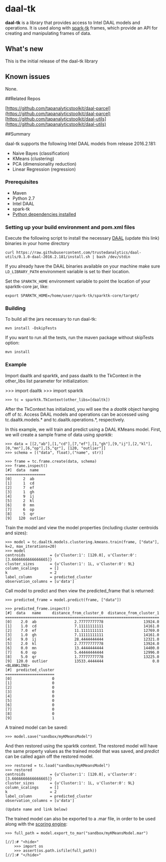 # daal-tk

**daal-tk** is a library that provides access to Intel DAAL models and operations.
It is used along with [spark-tk](https://github.com/tapanalyticstoolkit/spark-tk) frames, 
which provide an API for creating and manipulating frames of data.

## What's new

This is the initial release of the daal-tk library

## Known issues

None.

##Related Repos

[https://github.com/tapanalyticstoolkit/daal-parcel](https://github.com/tapanalyticstoolkit/daal-parcel)  
[https://github.com/tapanalyticstoolkit/daal-utils](https://github.com/tapanalyticstoolkit/daal-utils)

##Summary

daal-tk supports the following Intel DAAL models from release 2016.2.181:
* Naive Bayes (classification)
* KMeans (clustering)
* PCA (dimensionality reduction)
* Linear Regression (regression)

### Prerequisites

* Maven
* Python 2.7
* Intel DAAL
* spark-tk
* [Python dependencies installed](https://github.com/tapanalyticstoolkit/daal-tk/blob/master/python/requirements.txt)

### Setting up your build environment and pom.xml files

Execute the following script to install the necessary [DAAL](https://github.com/trustedanalytics/daal-install/tree/daal-2016.2.181) (update this link) binaries in your home directory
```
curl https://raw.githubusercontent.com/trustedanalytics/daal-utils/0.1.0-daal-2016.2.181/install.sh | bash /dev/stdin
```

If you already have the DAAL binaries available on your machine make sure `LD_LIBRARY_PATH` environment variable is set to their location.

Set the `SPARKTK_HOME` environment variable to point the location of your sparktk-core jar, like:
```
export SPARKTK_HOME=/home/user/spark-tk/sparktk-core/target/
```

### Building

To build all the jars necessary to run daal-tk:

```
mvn install -DskipTests
```

If you want to run all the tests, run the maven package without skipTests option:

```
mvn install
```

### Example

Import daaltk and sparktk, and pass daaltk to the TkContext in the other_libs list 
parameter for initialization:

[//]:# "<skip>"
    >>> import daaltk
    >>> import sparktk
    
    >>> tc = sparktk.TkContext(other_libs=[daaltk])
[//]:# "</skip>"

After the TkContext has initialized, you will see the a *daaltk* object hanging off
of *tc*.  Access DAAL models and operations can be accessed using tc.daaltk.models.*
and tc.daaltk.operations.*, respectively.
    
In this example, we will train and predict using a DAAL KMeans model.  First, we will
create a sample frame of data using *sparktk*:

    >>> data = [[2,"ab"],[1,"cd"],[7,"ef"],[1,"gh"],[9,"ij"],[2,"kl"],[0,"mn"],[6,"op"],[5,"qr"], [120, "outlier"]]
    >>> schema = [("data", float),("name", str)]
    
    >>> frame = tc.frame.create(data, schema)
    >>> frame.inspect()
    [#]  data  name   
    ==================
    [0]     2  ab
    [1]     1  cd
    [2]     7  ef
    [3]     1  gh
    [4]     9  ij
    [5]     2  kl
    [6]     0  mn
    [7]     6  op
    [8]     5  qr
    [9]   120  outlier
    
Train the model and view the model properties (including cluster centroids and sizes):

    >>> model = tc.daaltk.models.clustering.kmeans.train(frame, ["data"], k=2, max_iterations=20)
    >>> model
    centroids           = {u'Cluster:1': [120.0], u'Cluster:0': [3.6666666666666665]}
    cluster_sizes       = {u'Cluster:1': 1L, u'Cluster:0': 9L}
    column_scalings     = []
    k                   = 2
    label_column        = predicted_cluster
    observation_columns = [u'data']
    
Call model to predict and then view the predicted_frame that is returned:

    >>> predicted_frame = model.predict(frame, ["data"])

    >>> predicted_frame.inspect()
    [#]  data   name     distance_from_cluster_0  distance_from_cluster_1
    =====================================================================
    [0]    2.0  ab                 2.77777777778                  13924.0
    [1]    1.0  cd                 7.11111111111                  14161.0
    [2]    7.0  ef                 11.1111111111                  12769.0
    [3]    1.0  gh                 7.11111111111                  14161.0
    [4]    9.0  ij                 28.4444444444                  12321.0
    [5]    2.0  kl                 2.77777777778                  13924.0
    [6]    0.0  mn                 13.4444444444                  14400.0
    [7]    6.0  op                 5.44444444444                  12996.0
    [8]    5.0  qr                 1.77777777778                  13225.0
    [9]  120.0  outlier            13533.4444444                      0.0
    <BLANKLINE>
    [#]  predicted_cluster
    ======================
    [0]                  0
    [1]                  0
    [2]                  0
    [3]                  0
    [4]                  0
    [5]                  0
    [6]                  0
    [7]                  0
    [8]                  0
    [9]                  1
    
A trained model can be saved:

    >>> model.save("sandbox/myKMeansModel")
    
And then restored using the sparktk context.  The restored model will have the same property
values as the trained model that was saved, and *predict* can be called again off the restored
model.

    >>> restored = tc.load("sandbox/myKMeansModel")
    >>> restored
    centroids           = {u'Cluster:1': [120.0], u'Cluster:0': [3.6666666666666665]}
    cluster_sizes       = {u'Cluster:1': 1L, u'Cluster:0': 9L}
    column_scalings     = []
    k                   = 2
    label_column        = predicted_cluster
    observation_columns = [u'data']

	(Update name and link below)
The trained model can also be exported to a .mar file, in order to be used
along with the [scoring engine](https://github.com/tapanalyticstoolkit/model-scoring-java):

    >>> full_path = model.export_to_mar("sandbox/myKMeansModel.mar")
    
    [//]:# "<hide>"
        >>> import os
        >>> assert(os.path.isfile(full_path))
    [//]:# "</hide>"
